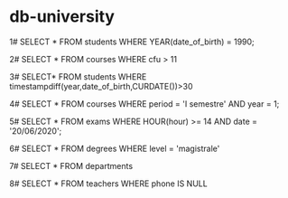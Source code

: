# db-university


1# SELECT * 
FROM students 
WHERE YEAR(date_of_birth) = 1990;


2# SELECT * FROM courses
WHERE cfu > 11

3# SELECT*
FROM students
WHERE timestampdiff(year,date_of_birth,CURDATE())>30

4# SELECT * 
FROM courses 
WHERE period = 'I semestre' 
AND year = 1;

5# SELECT * 
FROM exams
WHERE HOUR(hour) >= 14
AND date = '20/06/2020';

6# SELECT * 
FROM degrees
WHERE level = 'magistrale'

7# SELECT * 
FROM departments

8# SELECT * 
FROM teachers
WHERE phone IS NULL

